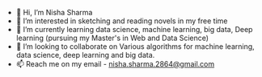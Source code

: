 - 👋 Hi, I’m Nisha Sharma
- 👀 I’m interested in sketching and reading novels in my free time
- 🌱 I’m currently learning data science, machine learning, big data, Deep learning (pursuing my Master's in Web and Data Science)
- 💞️ I’m looking to collaborate on Various algorithms for machine learning, data science, deep learning and big data.
- 📫 Reach me on my email - nisha.sharma.2864@gmail.com

<!---
nishaSharma-cloud/nishaSharma-cloud is a ✨ special ✨ repository because its `README.md` (this file) appears on your GitHub profile.
You can click the Preview link to take a look at your changes.
--->
